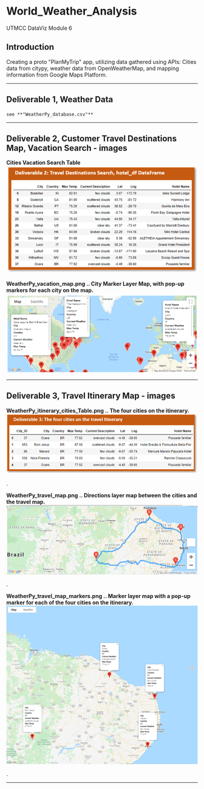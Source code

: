 # World_Weather_Analysis
UTMCC DataViz Module 6


## Introduction

Creating a proto "PlanMyTrip" app, utilizing data gathered using APIs: Cities data from citypy, weather data from OpenWeatherMap, and mapping information from Google Maps Platform. 

---


## Deliverable 1, Weather Data
    see **"WeatherPy_database.csv"**


---

## Deliverable 2, Customer Travel Destinations Map, Vacation Search - images


**Cities Vacation Search Table**
![WeatherPy_vacation_Table.png](https://github.com/larrydodson/World_Weather_Analysis/blob/master/Vacation_Search/WeatherPy_vacation_Table.png)


**WeatherPy_vacation_map.png  ..  City Marker Layer Map, with pop-up markers for each city on the map.** 
![WeatherPy_vacation_map.png](https://github.com/larrydodson/World_Weather_Analysis/blob/master/Vacation_Search/WeatherPy_vacation_map.png)




---

## Deliverable 3, Travel Itinerary Map - images

**WeatherPy_itinerary_cities_Table.png  ..  The four cities on the itinerary.**
![WeatherPy_itinerary_cities_Table.png](https://github.com/larrydodson/World_Weather_Analysis/blob/master/Vacation_Itinerary/WeatherPy_itinerary_cities_Table.png)

.

**WeatherPy_travel_map.png  ..  Directions layer map between the cities and the travel map.**
![WeatherPy_travel_map.png](https://github.com/larrydodson/World_Weather_Analysis/blob/master/Vacation_Itinerary/WeatherPy_travel_map.png)

.

**WeatherPy_travel_map_markers.png  ..  Marker layer map with a pop-up marker for each of the four cities on the itinerary.**
![WeatherPy_travel_map_markers.png](https://github.com/larrydodson/World_Weather_Analysis/blob/master/Vacation_Itinerary/WeatherPy_travel_map_markers.png)

.

---




